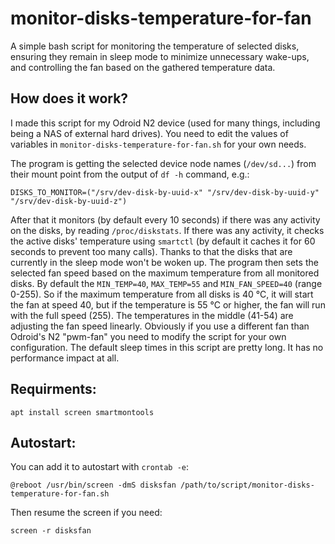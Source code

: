 # monitor-disks-temperature-for-fan
A simple bash script for monitoring the temperature of selected disks, ensuring they remain in sleep mode to minimize unnecessary wake-ups, and controlling the fan based on the gathered temperature data.

## How does it work?
I made this script for my Odroid N2 device (used for many things, including being a NAS of external hard drives). You need to edit the values of variables in `monitor-disks-temperature-for-fan.sh` for your own needs.

The program is getting the selected device node names (`/dev/sd...`) from their mount point from the output of `df -h` command, e.g.:
```
DISKS_TO_MONITOR=("/srv/dev-disk-by-uuid-x" "/srv/dev-disk-by-uuid-y" "/srv/dev-disk-by-uuid-z")
```
After that it monitors (by default every 10 seconds) if there was any activity on the disks, by reading `/proc/diskstats`.
If there was any activity, it checks the active disks' temperature using `smartctl` (by default it caches it for 60 seconds to prevent too many calls).
Thanks to that the disks that are currently in the sleep mode won't be woken up.
The program then sets the selected fan speed based on the maximum temperature from all monitored disks. By default the `MIN_TEMP=40`, `MAX_TEMP=55` and `MIN_FAN_SPEED=40` (range 0-255). So if the maximum temperature from all disks is 40 °C, it will start the fan at speed 40, but if the temperature is 55 °C or higher, the fan will run with the full speed (255). The temperatures in the middle (41-54) are adjusting the fan speed linearly. Obviously if you use a different fan than Odroid's N2 "pwm-fan" you need to modify the script for your own configuration. 
The default sleep times in this script are pretty long. It has no performance impact at all.


## Requirments:
```
apt install screen smartmontools
```

## Autostart:
You can add it to autostart with `crontab -e`:
```
@reboot /usr/bin/screen -dmS disksfan /path/to/script/monitor-disks-temperature-for-fan.sh
```
Then resume the screen if you need:
```
screen -r disksfan
```
